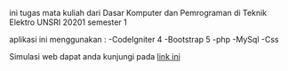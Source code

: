 ini tugas mata kuliah dari Dasar Komputer dan Pemrograman di Teknik Elektro UNSRI 20201 semester 1

aplikasi ini menggunakan :
-CodeIgniter 4
-Bootstrap 5 
-php
-MySql
-Css

Simulasi web dapat anda kunjungi pada [link ini](https://kopi-kebun.000webhostapp.com/) 
